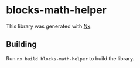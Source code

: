 # blocks-math-helper

This library was generated with [Nx](https://nx.dev).

## Building

Run `nx build blocks-math-helper` to build the library.
